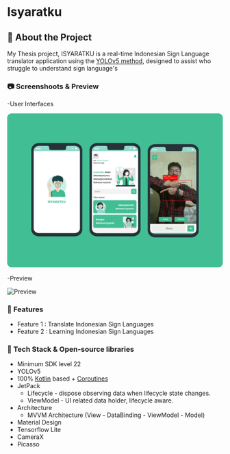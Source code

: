 # Isyaratku

<!-- About the Project -->
## :star2: About the Project

My Thesis project, ISYARATKU is a real-time Indonesian Sign Language translator application using the [YOLOv5 method](https://github.com/ultralytics/yolov5), designed to assist who struggle to understand sign language's<br>

<!-- Screenshots -->
### :camera: Screenshoots & Preview

-User Interfaces

<div align="center"> 
  <img src="preview/UI.png" alt="screenshot" />
</div>

-Preview <br>

![Preview](preview/preview.gif)

<!-- Features -->
### :dart: Features

- Feature 1 : Translate Indonesian Sign Languages
- Feature 2 : Learning Indonesian Sign Languages

### :space_invader: Tech Stack & Open-source libraries

- Minimum SDK level 22
- YOLOv5
- 100% [Kotlin](https://kotlinlang.org/) based + [Coroutines](https://github.com/Kotlin/kotlinx.coroutines)
- JetPack
  - Lifecycle - dispose observing data when lifecycle state changes.
  - ViewModel - UI related data holder, lifecycle aware.
- Architecture
  - MVVM Architecture (View - DataBinding - ViewModel - Model)
- Material Design
- Tensorflow Lite
- CameraX
- Picasso

